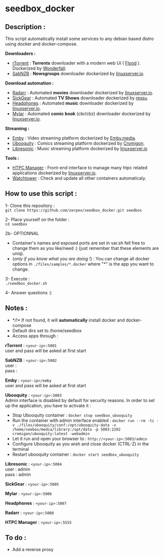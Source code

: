 # seedbox_docker

## Description :
This script automatically install some services to any debian based distro using docker and docker-compose.

**Downloaders :**
- [rTorrent](https://github.com/rakshasa/rtorrent) : **Torrents** downloader with a modern web UI ( [Flood](https://github.com/jfurrow/flood) ). Dockerized by [Wonderfall](https://github.com/Wonderfall/dockerfiles/tree/master/rtorrent-flood).
- [SabNZB](https://sabnzbd.org/) : **Newsgroups** downloader dockerized by [linuxserver.io](https://github.com/linuxserver/docker-sabnzbd).

**Download automation :**
- [Radarr](https://github.com/Radarr/Radarr) : Automated **movies** downloader dockerized by [linuxserver.io](https://github.com/linuxserver/docker-headphones).
- [SickGear](https://github.com/SickGear/SickGear) : Automated **TV Shows** downloader dockerized by [ressu](https://github.com/SickGear/SickGear.Docker).
- [Headphones](https://github.com/rembo10/headphones) : Automated **music** downloader dockerized by [linuxserver.io](https://github.com/linuxserver/docker-headphones).
- [Mylar](https://github.com/evilhero/mylar) : Automated **comic book** (cbr/cbz) downloader dockerized by [linuxserver.io](https://github.com/linuxserver/docker-mylar).  

**Streaming :**
- [Emby](https://emby.media/) : Video streaming platform dockerized by [Emby.media](https://hub.docker.com/r/emby/embyserver/).
- [Ubooquity](https://vaemendis.net/ubooquity/) : Comics streaming platform dockerized by [Cromigon](https://github.com/cromigon/ubooquity-docker).
- [Libresonic](https://github.com/Libresonic/libresonic) : Music streaming platform dockerized by [linuxserver.io](https://github.com/linuxserver/docker-libresonic)

**Tools :**
- [HTPC Manager](https://github.com/Hellowlol/HTPC-Manager) : Front-end interface to manage many htpc related applications dockerized by [linuxserver.io](https://github.com/linuxserver/docker-htpcmanager).
- [Watchtower](https://github.com/v2tec/watchtower) : Check and update all other containers automaticaly.

## How to use this script :
1- Clone this repository :  
`git clone https://github.com/zerpex/seedbox_docker.git seedbox`

2- Place yourself on the folder :  
`cd seedbox`

2b- OPTIONNAL  
- Container's names and exposed ports are set in var.sh fell free to change them as you like/need :) (just remember that these elements are uniq).
- (_only if you know what you are doing !_) : You can change all docker options in `./files/samples/*.docker` where "*" is the app you want to change.

3- Execute :  
`./seedbox_docker.sh`

4- Answer questions :)

## Notes :
- **/!\** If not found, it will **automatically** install docker and docker-compose
- Default dirs set to /home/seedbox
- Access apps through :

**rTorrent** : `<your-ip>:5001`  
 user and pass will be asked at first start

**SabNZB** : `<your-ip>:5002`  
 user :  
 pass :

**Emby** : `<your-ip>/emby`  
 user and pass will be asked at first start

**Ubooquity** : `<your-ip>:5003`  
 Admin interface is disabled by default for security reasons. In order to set up the application, you have to activate it :
  - Stop Ubooquity container :
`docker stop seedbox_ubooquity`
  - Run the container with admin interface enabled :
`docker run --rm -ti -v ./files/ubooquity/conf:/opt/ubooquity-data -v /home/seebox/media/library:/opt/data -p 5003:2202 cromigon/ubooquity:latest -webadmin`
  - Let it run and open your browser to : `http://<your-ip>:5003/admin`
  - Configure Ubooquity as you wish and close docker (CTRL-Z) in the terminal
  - Restart ubooquity container :
`docker start seedbox_ubooquity`

**Libresonic** : `<your-ip>:5004`  
 user : admin  
 pass : admin

**SickGear** : `<your-ip>:5005`

**Mylar** : `<your-ip>:5006`

**Headphones** : `<your-ip>:5007`

**Radarr** : `<your-ip>:5008`

**HTPC Manager** : `<your-ip>:5555`

## To do :
- Add a reverse proxy
